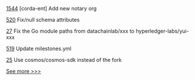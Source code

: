 
[1544](https://github.com/hyperledger-labs/blockchain-automation-framework/pull/1544) [corda-ent] Add new notary org

[520](https://github.com/hyperledger-labs/business-partner-agent/pull/520) Fix/null schema attributes

[27](https://github.com/hyperledger-labs/yui-relayer/pull/27) Fix the Go module paths from datachainlab/xxx to hyperledger-labs/yui-xxx

[519](https://github.com/hyperledger-labs/business-partner-agent/pull/519) Update milestones.yml

[25](https://github.com/hyperledger-labs/yui-relayer/pull/25) Use cosmos/cosmos-sdk instead of the fork


[See more >>>](https://start-here.hyperledger.org/pull-requests)

